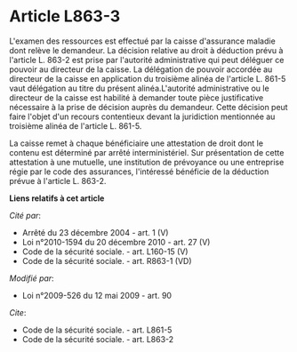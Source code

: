 # Article L863-3

L'examen des ressources est effectué par la caisse d'assurance maladie dont relève le demandeur. La décision relative au
droit à déduction prévu à l'article L. 863-2 est prise par l'autorité administrative qui peut déléguer ce pouvoir au
directeur de la caisse. La délégation de pouvoir accordée au directeur de la caisse en application du troisième alinéa de
l'article L. 861-5 vaut délégation au titre du présent alinéa.L'autorité administrative ou le directeur de la caisse est
habilité à demander toute pièce justificative nécessaire à la prise de décision auprès du demandeur. Cette décision peut
faire l'objet d'un recours contentieux devant la juridiction mentionnée au troisième alinéa de l'article L. 861-5. 

La caisse remet à chaque bénéficiaire une attestation de droit dont le contenu est déterminé par arrêté interministériel. Sur
présentation de cette attestation à une mutuelle, une institution de prévoyance ou une entreprise régie par le code des
assurances, l'intéressé bénéficie de la déduction prévue à l'article L. 863-2.

**Liens relatifs à cet article**

_Cité par_:

  - Arrêté du 23 décembre 2004 - art. 1 (V)
  - Loi n°2010-1594 du 20 décembre 2010 - art. 27 (V)
  - Code de la sécurité sociale. - art. L160-15 (V)
  - Code de la sécurité sociale. - art. R863-1 (VD)

_Modifié par_:

  - Loi n°2009-526 du 12 mai 2009 - art. 90

_Cite_:

  - Code de la sécurité sociale. - art. L861-5
  - Code de la sécurité sociale. - art. L863-2
